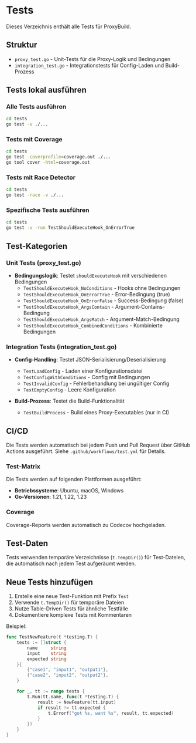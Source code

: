# Tests

Dieses Verzeichnis enthält alle Tests für ProxyBuild.

## Struktur

- `proxy_test.go` - Unit-Tests für die Proxy-Logik und Bedingungen
- `integration_test.go` - Integrationstests für Config-Laden und Build-Prozess

## Tests lokal ausführen

### Alle Tests ausführen

```bash
cd tests
go test -v ./...
```

### Tests mit Coverage

```bash
cd tests
go test -coverprofile=coverage.out ./...
go tool cover -html=coverage.out
```

### Tests mit Race Detector

```bash
cd tests
go test -race -v ./...
```

### Spezifische Tests ausführen

```bash
cd tests
go test -v -run TestShouldExecuteHook_OnErrorTrue
```

## Test-Kategorien

### Unit Tests (proxy_test.go)

- **Bedingungslogik**: Testet `shouldExecuteHook` mit verschiedenen Bedingungen
  - `TestShouldExecuteHook_NoConditions` - Hooks ohne Bedingungen
  - `TestShouldExecuteHook_OnErrorTrue` - Error-Bedingung (true)
  - `TestShouldExecuteHook_OnErrorFalse` - Success-Bedingung (false)
  - `TestShouldExecuteHook_ArgsContain` - Argument-Contains-Bedingung
  - `TestShouldExecuteHook_ArgsMatch` - Argument-Match-Bedingung
  - `TestShouldExecuteHook_CombinedConditions` - Kombinierte Bedingungen

### Integration Tests (integration_test.go)

- **Config-Handling**: Testet JSON-Serialisierung/Deserialisierung
  - `TestLoadConfig` - Laden einer Konfigurationsdatei
  - `TestConfigWithConditions` - Config mit Bedingungen
  - `TestInvalidConfig` - Fehlerbehandlung bei ungültiger Config
  - `TestEmptyConfig` - Leere Konfiguration

- **Build-Prozess**: Testet die Build-Funktionalität
  - `TestBuildProcess` - Build eines Proxy-Executables (nur in CI)

## CI/CD

Die Tests werden automatisch bei jedem Push und Pull Request über GitHub Actions ausgeführt. Siehe `.github/workflows/test.yml` für Details.

### Test-Matrix

Die Tests werden auf folgenden Plattformen ausgeführt:
- **Betriebssysteme**: Ubuntu, macOS, Windows
- **Go-Versionen**: 1.21, 1.22, 1.23

### Coverage

Coverage-Reports werden automatisch zu Codecov hochgeladen.

## Test-Daten

Tests verwenden temporäre Verzeichnisse (`t.TempDir()`) für Test-Dateien, die automatisch nach jedem Test aufgeräumt werden.

## Neue Tests hinzufügen

1. Erstelle eine neue Test-Funktion mit Prefix `Test`
2. Verwende `t.TempDir()` für temporäre Dateien
3. Nutze Table-Driven Tests für ähnliche Testfälle
4. Dokumentiere komplexe Tests mit Kommentaren

Beispiel:

```go
func TestNewFeature(t *testing.T) {
    tests := []struct {
        name     string
        input    string
        expected string
    }{
        {"case1", "input1", "output1"},
        {"case2", "input2", "output2"},
    }

    for _, tt := range tests {
        t.Run(tt.name, func(t *testing.T) {
            result := NewFeature(tt.input)
            if result != tt.expected {
                t.Errorf("got %s, want %s", result, tt.expected)
            }
        })
    }
}
```

